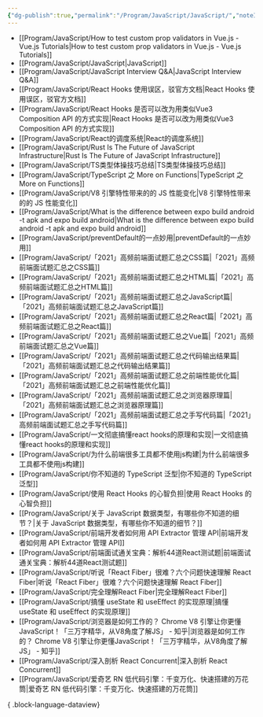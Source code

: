 ```yaml
---
{"dg-publish":true,"permalink":"/Program/JavaScript/JavaScript/","noteIcon":""}
---
```


- [[Program/JavaScript/How to test custom prop validators in Vue.js - Vue.js Tutorials\|How to test custom prop validators in Vue.js - Vue.js Tutorials]]
- [[Program/JavaScript/JavaScript\|JavaScript]]
- [[Program/JavaScript/JavaScript Interview Q&A\|JavaScript Interview Q&A]]
- [[Program/JavaScript/React Hooks 使用误区，驳官方文档\|React Hooks 使用误区，驳官方文档]]
- [[Program/JavaScript/React Hooks 是否可以改为用类似Vue3 Composition API 的方式实现\|React Hooks 是否可以改为用类似Vue3 Composition API 的方式实现]]
- [[Program/JavaScript/React的调度系统\|React的调度系统]]
- [[Program/JavaScript/Rust Is The Future of JavaScript Infrastructure\|Rust Is The Future of JavaScript Infrastructure]]
- [[Program/JavaScript/TS类型体操技巧总结\|TS类型体操技巧总结]]
- [[Program/JavaScript/TypeScript 之 More on Functions\|TypeScript 之 More on Functions]]
- [[Program/JavaScript/V8 引擎特性带来的的 JS 性能变化\|V8 引擎特性带来的的 JS 性能变化]]
- [[Program/JavaScript/What is the difference between expo build android -t apk and expo build android\|What is the difference between expo build android -t apk and expo build android]]
- [[Program/JavaScript/preventDefault的一点妙用\|preventDefault的一点妙用]]
- [[Program/JavaScript/「2021」高频前端面试题汇总之CSS篇\|「2021」高频前端面试题汇总之CSS篇]]
- [[Program/JavaScript/「2021」高频前端面试题汇总之HTML篇\|「2021」高频前端面试题汇总之HTML篇]]
- [[Program/JavaScript/「2021」高频前端面试题汇总之JavaScript篇\|「2021」高频前端面试题汇总之JavaScript篇]]
- [[Program/JavaScript/「2021」高频前端面试题汇总之React篇\|「2021」高频前端面试题汇总之React篇]]
- [[Program/JavaScript/「2021」高频前端面试题汇总之Vue篇\|「2021」高频前端面试题汇总之Vue篇]]
- [[Program/JavaScript/「2021」高频前端面试题汇总之代码输出结果篇\|「2021」高频前端面试题汇总之代码输出结果篇]]
- [[Program/JavaScript/「2021」高频前端面试题汇总之前端性能优化篇\|「2021」高频前端面试题汇总之前端性能优化篇]]
- [[Program/JavaScript/「2021」高频前端面试题汇总之浏览器原理篇\|「2021」高频前端面试题汇总之浏览器原理篇]]
- [[Program/JavaScript/「2021」高频前端面试题汇总之手写代码篇\|「2021」高频前端面试题汇总之手写代码篇]]
- [[Program/JavaScript/一文彻底搞懂react hooks的原理和实现\|一文彻底搞懂react hooks的原理和实现]]
- [[Program/JavaScript/为什么前端很多工具都不使用js构建\|为什么前端很多工具都不使用js构建]]
- [[Program/JavaScript/你不知道的 TypeScript 泛型\|你不知道的 TypeScript 泛型]]
- [[Program/JavaScript/使用 React Hooks 的心智负担\|使用 React Hooks 的心智负担]]
- [[Program/JavaScript/关于 JavaScript 数据类型，有哪些你不知道的细节？\|关于 JavaScript 数据类型，有哪些你不知道的细节？]]
- [[Program/JavaScript/前端开发者如何用 API Extractor 管理 API\|前端开发者如何用 API Extractor 管理 API]]
- [[Program/JavaScript/前端面试通关宝典：解析44道React测试题\|前端面试通关宝典：解析44道React测试题]]
- [[Program/JavaScript/听说「React Fiber」很难？六个问题快速理解 React Fiber\|听说「React Fiber」很难？六个问题快速理解 React Fiber]]
- [[Program/JavaScript/完全理解React Fiber\|完全理解React Fiber]]
- [[Program/JavaScript/搞懂 useState 和 useEffect 的实现原理\|搞懂 useState 和 useEffect 的实现原理]]
- [[Program/JavaScript/浏览器是如何工作的？ Chrome V8 引擎让你更懂JavaScript！「三万字精华，从V8角度了解JS」 - 知乎\|浏览器是如何工作的？ Chrome V8 引擎让你更懂JavaScript！「三万字精华，从V8角度了解JS」 - 知乎]]
- [[Program/JavaScript/深入剖析 React Concurrent\|深入剖析 React Concurrent]]
- [[Program/JavaScript/爱奇艺 RN 低代码引擎：千变万化、快速搭建的万花筒\|爱奇艺 RN 低代码引擎：千变万化、快速搭建的万花筒]]

{ .block-language-dataview}